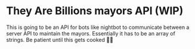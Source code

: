 # They Are Billions mayors API (WIP)
This is going to be an API for bots like nightbot to communicate between a server API to maintain the mayors.
Essentially it has to be an array of strings.
Be patient until this gets cooked 👨‍🍳

